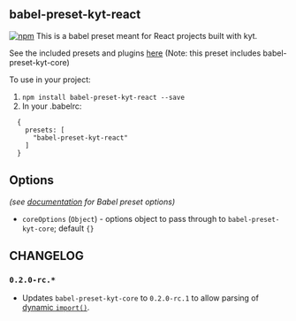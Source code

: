 ## babel-preset-kyt-react

[![npm](https://img.shields.io/npm/v/babel-preset-kyt-react.svg?maxAge=2592000)](https://www.npmjs.com/package/babel-preset-kyt-react)
This is a babel preset meant for React projects built with kyt.

See the included presets and plugins [here](/packages/babel-preset-kyt-react/lib/index.js)
(Note: this preset includes babel-preset-kyt-core)

To use in your project:
1. `npm install babel-preset-kyt-react --save`
2. In your .babelrc:
```
  {
    presets: [
      "babel-preset-kyt-react"
    ]
  }
```

## Options

*(see [documentation](https://babeljs.io/docs/plugins/#plugin-preset-options) for Babel preset options)*

- `coreOptions` (`Object`) - options object to pass through to `babel-preset-kyt-core`; default `{}`

## CHANGELOG

### `0.2.0-rc.*`

- Updates `babel-preset-kyt-core` to `0.2.0-rc.1` to allow parsing of [dynamic `import()`](https://webpack.js.org/guides/code-splitting-import/#dynamic-import).
